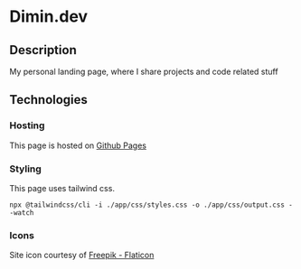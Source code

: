 # Dimin.dev

## Description
My personal landing page, where I share projects and code related stuff

## Technologies

### Hosting
This page is hosted on [Github Pages](https://pages.github.com/)

### Styling 
This page uses tailwind css. 

```npx @tailwindcss/cli -i ./app/css/styles.css -o ./app/css/output.css --watch```

### Icons
Site icon courtesy of [Freepik - Flaticon](https://www.flaticon.com/free-icons/code)
